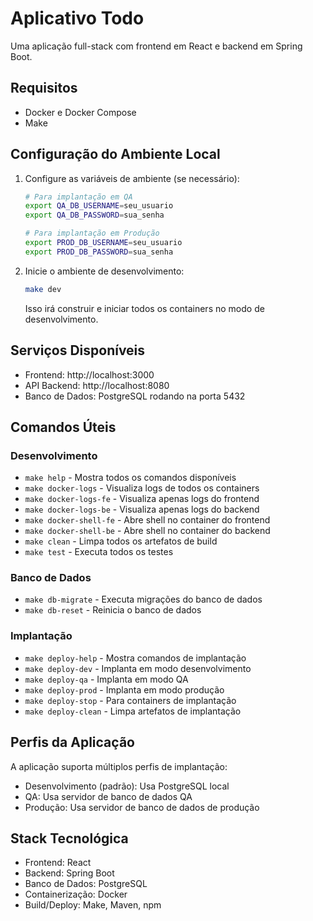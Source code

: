 # Aplicativo Todo

Uma aplicação full-stack com frontend em React e backend em Spring Boot.

## Requisitos

- Docker e Docker Compose
- Make

## Configuração do Ambiente Local

1. Configure as variáveis de ambiente (se necessário):
   ```bash
   # Para implantação em QA
   export QA_DB_USERNAME=seu_usuario
   export QA_DB_PASSWORD=sua_senha
   
   # Para implantação em Produção
   export PROD_DB_USERNAME=seu_usuario
   export PROD_DB_PASSWORD=sua_senha
   ```

2. Inicie o ambiente de desenvolvimento:
   ```bash
   make dev
   ```
   Isso irá construir e iniciar todos os containers no modo de desenvolvimento.

## Serviços Disponíveis

- Frontend: http://localhost:3000
- API Backend: http://localhost:8080
- Banco de Dados: PostgreSQL rodando na porta 5432

## Comandos Úteis

### Desenvolvimento
- `make help` - Mostra todos os comandos disponíveis
- `make docker-logs` - Visualiza logs de todos os containers
- `make docker-logs-fe` - Visualiza apenas logs do frontend
- `make docker-logs-be` - Visualiza apenas logs do backend
- `make docker-shell-fe` - Abre shell no container do frontend
- `make docker-shell-be` - Abre shell no container do backend
- `make clean` - Limpa todos os artefatos de build
- `make test` - Executa todos os testes

### Banco de Dados
- `make db-migrate` - Executa migrações do banco de dados
- `make db-reset` - Reinicia o banco de dados

### Implantação
- `make deploy-help` - Mostra comandos de implantação
- `make deploy-dev` - Implanta em modo desenvolvimento
- `make deploy-qa` - Implanta em modo QA
- `make deploy-prod` - Implanta em modo produção
- `make deploy-stop` - Para containers de implantação
- `make deploy-clean` - Limpa artefatos de implantação

## Perfis da Aplicação

A aplicação suporta múltiplos perfis de implantação:
- Desenvolvimento (padrão): Usa PostgreSQL local
- QA: Usa servidor de banco de dados QA
- Produção: Usa servidor de banco de dados de produção

## Stack Tecnológica

- Frontend: React
- Backend: Spring Boot
- Banco de Dados: PostgreSQL
- Containerização: Docker
- Build/Deploy: Make, Maven, npm





